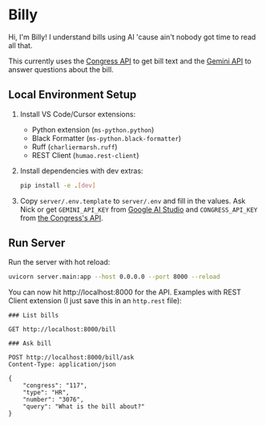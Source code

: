# Billy

Hi, I'm Billy! I understand bills using AI 'cause ain't nobody got time to read all that.

This currently uses the [Congress API](https://api.congress.gov/) to get bill text and the [Gemini API](http://aistudio.google.com/) to answer questions about the bill.

## Local Environment Setup

1. Install VS Code/Cursor extensions:
   - Python extension (`ms-python.python`)
   - Black Formatter (`ms-python.black-formatter`)
   - Ruff (`charliermarsh.ruff`)
   - REST Client (`humao.rest-client`)

1. Install dependencies with dev extras:
    ```bash
    pip install -e .[dev]
    ```

1. Copy `server/.env.template` to `server/.env` and fill in the values. Ask Nick or get `GEMINI_API_KEY` from [Google AI Studio](https://aistudio.google.com/app/apikey) and `CONGRESS_API_KEY` from [the Congress's API](https://api.congress.gov/sign-up/).

## Run Server

Run the server with hot reload:
```bash
uvicorn server.main:app --host 0.0.0.0 --port 8000 --reload
```

You can now hit http://localhost:8000 for the API. Examples with REST Client extension (I just save this in an `http.rest` file):

```
### List bills

GET http://localhost:8000/bill

### Ask bill

POST http://localhost:8000/bill/ask
Content-Type: application/json

{
    "congress": "117",
    "type": "HR",
    "number": "3076",
    "query": "What is the bill about?"
}
```

